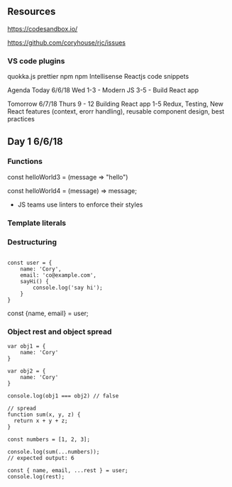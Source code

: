 ## Resources

https://codesandbox.io/

https://github.com/coryhouse/rjc/issues

### VS code plugins

quokka.js
prettier
npm
npm Intellisense
Reactjs code snippets

Agenda 
Today 6/6/18 Wed
1-3 - Modern JS
3-5 - Build React app

Tomorrow 6/7/18 Thurs
9 - 12 Building React app
1-5 Redux, Testing, New React features (context, erorr handling), reusable component design, best practices

## Day 1 6/6/18

### Functions

const helloWorld3 = (message => "hello")

const helloWorld4 = (message) => message;

* JS teams use linters to enforce their styles

### Template literals

### Destructuring

```

const user = {
    name: 'Cory',
    email: 'co@example.com',
    sayHi() {
        console.log('say hi');
    }
}
```

const {name, email} = user;

### Object rest and object spread

```
var obj1 = {
    name: 'Cory'
}

var obj2 = {
    name: 'Cory'
}

console.log(obj1 === obj2) // false

// spread
function sum(x, y, z) {
  return x + y + z;
}

const numbers = [1, 2, 3];

console.log(sum(...numbers));
// expected output: 6

const { name, email, ...rest } = user;
console.log(rest);
```

